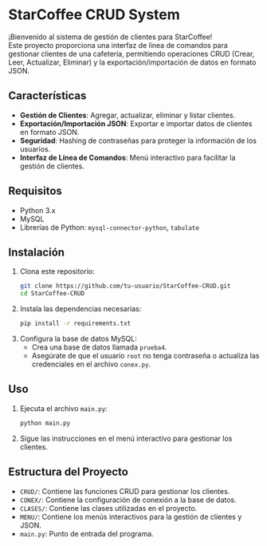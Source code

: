 # StarCoffee CRUD System

¡Bienvenido al sistema de gestión de clientes para StarCoffee!  
Este proyecto proporciona una interfaz de línea de comandos para gestionar clientes de una cafetería,
permitiendo operaciones CRUD (Crear, Leer, Actualizar, Eliminar) y la exportación/importación de datos en formato JSON.

## Características
- **Gestión de Clientes**: Agregar, actualizar, eliminar y listar clientes.
- **Exportación/Importación JSON**: Exportar e importar datos de clientes en formato JSON.
- **Seguridad**: Hashing de contraseñas para proteger la información de los usuarios.
- **Interfaz de Línea de Comandos**: Menú interactivo para facilitar la gestión de clientes.

## Requisitos
- Python 3.x
- MySQL
- Librerías de Python: `mysql-connector-python`, `tabulate`

## Instalación
1. Clona este repositorio:
   ```bash
   git clone https://github.com/tu-usuario/StarCoffee-CRUD.git
   cd StarCoffee-CRUD
   ```
2. Instala las dependencias necesarias:
   ```bash
   pip install -r requirements.txt
   ```
3. Configura la base de datos MySQL:
   - Crea una base de datos llamada `prueba4`.
   - Asegúrate de que el usuario `root` no tenga contraseña o actualiza las credenciales en el archivo `conex.py`.

## Uso
1. Ejecuta el archivo `main.py`:
   ```bash
   python main.py
   ```
2. Sigue las instrucciones en el menú interactivo para gestionar los clientes.

## Estructura del Proyecto
- `CRUD/`: Contiene las funciones CRUD para gestionar los clientes.
- `CONEX/`: Contiene la configuración de conexión a la base de datos.
- `CLASES/`: Contiene las clases utilizadas en el proyecto.
- `MENU/`: Contiene los menús interactivos para la gestión de clientes y JSON.
- `main.py`: Punto de entrada del programa.
  
